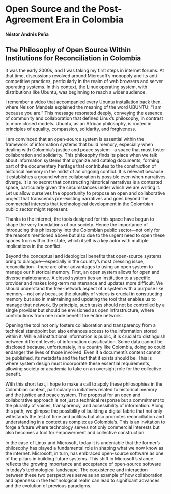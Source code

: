 # Open Source and the Post-Agreement Era in Colombia
#### Néstor Andrés Peña

## The Philosophy of Open Source Within Institutions for Reconciliation in Colombia
It was the early 2000s, and I was taking my first steps in internet forums. At that time, discussions revolved around Microsoft’s monopoly and its anti-competitive practices, particularly in the realm of web browsers and server operating systems. In this context, the Linux operating system, with distributions like Ubuntu, was beginning to reach a wider audience.

I remember a video that accompanied every Ubuntu installation back then, where Nelson Mandela explained the meaning of the word UBUNTU: “I am because you are.” This message resonated deeply, conveying the essence of community and collaboration that defined Linux’s philosophy, in contrast to more closed models. Ubuntu, as an African philosophy, is rooted in principles of equality, compassion, solidarity, and forgiveness.

I am convinced that an open-source system is essential within the framework of information systems that build memory, especially when dealing with Colombia’s justice and peace system—a space that must foster collaboration and solidarity. This philosophy finds its place when we talk about information systems that organize and catalog documents, forming part of the documentary heritage that contributes to the construction of historical memory in the midst of an ongoing conflict. It is relevant because it establishes a ground where collaboration is possible even when narratives diverge. It is no secret that constructing historical narratives is a contested space, particularly given the circumstances under which we are writing it. Let us allow ourselves the opportunity to propose an open and collaborative project that transcends pre-existing narratives and goes beyond the commercial interests that technological development in the Colombian public sector might represent.

Thanks to the internet, the tools designed for this space have begun to shape the very foundations of our society. Hence the importance of introducing this philosophy into the Colombian public sector—not only for the reasons mentioned above but also due to the urgent need to open these spaces from within the state, which itself is a key actor with multiple implications in the conflict.

Beyond the conceptual and ideological benefits that open-source systems bring to dialogue—especially in the country’s most pressing issue, reconciliation—there are other advantages to using an open system to manage our historical memory. First, an open system allows for open and diverse maintenance. A closed system ties an institution to a specific provider and makes long-term maintenance and updates more difficult. We should understand the free-network aspect of a system with a purpose like memory—not only because the plurality of voices is crucial in constructing memory but also in maintaining and updating the tool that enables us to manage that network. By principle, such tasks should not be controlled by a single provider but should be envisioned as open infrastructure, where contributions from one node benefit the entire network.

Opening the tool not only fosters collaboration and transparency from a technical standpoint but also enhances access to the information stored within it. While all institutional information is public, it is crucial to distinguish between different levels of information classification. Some data cannot be disclosed because, unfortunately, in a country like Colombia, doing so could endanger the lives of those involved. Even if a document’s content cannot be published, its metadata and the fact that it exists should be. This is where system design must incorporate these essential requirements, allowing society or academia to take on an oversight role for the collective benefit.

With this short text, I hope to make a call to apply these philosophies in the Colombian context, particularly in initiatives related to historical memory and the justice and peace system. The proposal for an open and collaborative approach is not just a technical response but a commitment to the plurality of voices, transparency, and accessibility of information. Along this path, we glimpse the possibility of building a digital fabric that not only withstands the test of time and politics but also promotes reconciliation and understanding in a context as complex as Colombia’s. This is an invitation to forge a future where technology serves not only commercial interests but also becomes a tool for empowerment and collective construction.

In the case of Linux and Microsoft, today it is undeniable that the former’s philosophy has played a fundamental role in shaping what we now know as the internet. Microsoft, in turn, has embraced open-source software as one of the pillars in building future systems. This shift in Microsoft’s stance reflects the growing importance and acceptance of open-source software in today’s technological landscape. The coexistence and interaction between these two perspectives serve as an example of how collaboration and openness in the technological realm can lead to significant advances and the evolution of previous paradigms.